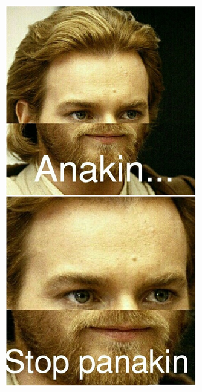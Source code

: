 <html>

<head>

<title>Obi Wan Kenobi</title>

<link rel="stylesheet" href="style.css">

</head>

<body>


<img src="obi1.jpg" class="center"> 
<img src="obi2.jpg" class="center"> 


</body>

</html>

